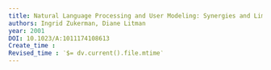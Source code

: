 ```yaml
---
title: Natural Language Processing and User Modeling: Synergies and Limitations
authors: Ingrid Zukerman, Diane Litman
year: 2001
DOI: 10.1023/A:1011174108613
Create_time :  
Revised_time : ‵$= dv.current().file.mtime‵
---
```


